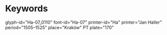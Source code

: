# Keywords
glyph-id="Ha-07_0110"
font-id="Ha-07"
printer-id="Ha"
printer="Jan Haller"
period="1505–1525"
place="Kraków"
PT plate="170"
